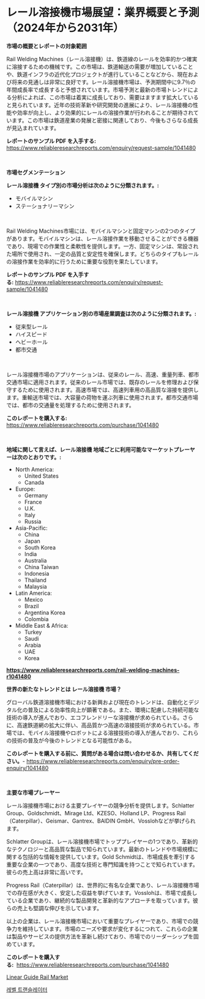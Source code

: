 <p><h1>レール溶接機市場展望：業界概要と予測（2024年から2031年）</h1></p><p><strong>市場の概要とレポートの対象範囲</strong></p>
<p><p>Rail Welding Machines（レール溶接機）は、鉄道線のレールを効率的かつ確実に溶接するための機械です。この市場は、鉄道輸送の需要が増加していることや、鉄道インフラの近代化プロジェクトが進行していることなどから、現在および将来の見通しは非常に良好です。レール溶接機市場は、予測期間中に9.7％の年間成長率で成長すると予想されています。市場予測と最新の市場トレンドによる分析によれば、この市場は着実に成長しており、需要はますます拡大していると見られています。近年の技術革新や研究開発の進展により、レール溶接機の性能や効率が向上し、より効果的にレールの溶接作業が行われることが期待されています。この市場は鉄道産業の発展と密接に関連しており、今後もさらなる成長が見込まれています。</p></p>
<p><strong>レポートのサンプル PDF を入手する:</strong> <a href="https://www.reliableresearchreports.com/enquiry/request-sample/1041480">https://www.reliableresearchreports.com/enquiry/request-sample/1041480</a></p>
<p>&nbsp;</p>
<p><strong>市場セグメンテーション</strong></p>
<p><strong>レール溶接機 タイプ別の市場分析は次のように分類されます。:</strong></p>
<p><ul><li>モバイルマシン</li><li>ステーショナリーマシン</li></ul></p>
<p>&nbsp;</p>
<p><p>Rail Welding Machines市場には、モバイルマシンと固定マシンの2つのタイプがあります。モバイルマシンは、レール溶接作業を移動させることができる機器であり、現場での作業性と柔軟性を提供します。一方、固定マシンは、常設された場所で使用され、一定の品質と安定性を確保します。どちらのタイプもレールの溶接作業を効率的に行うために重要な役割を果たしています。</p></p>
<p><strong>レポートのサンプル PDF を入手する:</strong>&nbsp;<a href="https://www.reliableresearchreports.com/enquiry/request-sample/1041480">https://www.reliableresearchreports.com/enquiry/request-sample/1041480</a></p>
<p>&nbsp;</p>
<p><strong> レール溶接機 アプリケーション別の市場産業調査は次のように分類されます。:</strong></p>
<p><ul><li>従来型レール</li><li>ハイスピード</li><li>ヘビーホール</li><li>都市交通</li></ul></p>
<p>&nbsp;</p>
<p><p>レール溶接機市場のアプリケーションは、従来のレール、高速、重量列車、都市交通市場に適用されます。従来のレール市場では、既存のレールを修理および保守するために使用されます。高速市場では、高速列車用の高品質な溶接を提供します。重輸送市場では、大容量の荷物を運ぶ列車に使用されます。都市交通市場では、都市の交通量を処理するために使用されます。</p></p>
<p><strong>このレポートを購入する:</strong>&nbsp; <a href="https://www.reliableresearchreports.com/purchase/1041480">https://www.reliableresearchreports.com/purchase/1041480</a></p>
<p>&nbsp;</p>
<p><strong>地域に関して言えば、レール溶接機 地域ごとに利用可能なマーケットプレーヤーは次のとおりです。:</strong></p>
<p><ul>
    <li>
        North America:
        <ul>
            <li>United States</li>
            <li>Canada</li>
        </ul>
    </li>
    <li>
        Europe:
        <ul>
            <li>Germany</li>
            <li>France</li>
            <li>U.K.</li>
            <li>Italy</li>
            <li>Russia</li>
        </ul>
    </li>
    <li>
        Asia-Pacific:
        <ul>
            <li>China</li>
            <li>Japan</li>
            <li>South Korea</li>
            <li>India</li>
            <li>Australia</li>
            <li>China Taiwan</li>
            <li>Indonesia</li>
            <li>Thailand</li>
            <li>Malaysia</li>
        </ul>
    </li>
    <li>
        Latin America:
        <ul>
            <li>Mexico</li>
            <li>Brazil</li>
            <li>Argentina Korea</li>
            <li>Colombia</li>
        </ul>
    </li>
    <li>
        Middle East & Africa:
        <ul>
            <li>Turkey</li>
            <li>Saudi</li>
            <li>Arabia</li>
            <li>UAE</li>
            <li>Korea</li>
        </ul>
    </li>
    </ul></p>
<p><strong><a href="https://www.reliableresearchreports.com/rail-welding-machines-r1041480">https://www.reliableresearchreports.com/rail-welding-machines-r1041480</a></strong>&nbsp;</p>
<p><strong>世界の新たなトレンドとは レール溶接機 市場？</strong></p>
<p><p>グローバル鉄道溶接機市場における新興および現在のトレンドは、自動化とデジタル化の普及による効率性向上が顕著である。また、環境に配慮した持続可能な技術の導入が進んでおり、エコフレンドリーな溶接機が求められている。さらに、高速鉄道網の拡大に伴い、高品質かつ高速の溶接技術が求められている。市場では、モバイル溶接機やロボットによる溶接技術の導入が進んでおり、これらの技術の普及が今後のトレンドとなる可能性がある。</p></p>
<p><strong>このレポートを購入する前に、質問がある場合は問い合わせるか、共有してください。</strong>- <a href="https://www.reliableresearchreports.com/enquiry/pre-order-enquiry/1041480">https://www.reliableresearchreports.com/enquiry/pre-order-enquiry/1041480</a></p>
<p>&nbsp;</p>
<p><strong>主要な市場プレーヤー</strong></p>
<p><p>レール溶接機市場における主要プレイヤーの競争分析を提供します。Schlatter Group、Goldschmidt、Mirage Ltd、KZESO、Holland LP、Progress Rail（Caterpillar）、Geismar、Gantrex、BAIDIN GmbH、Vosslohなどが挙げられます。 </p><p>Schlatter Groupは、レール溶接機市場でトッププレイヤーの1つであり、革新的なテクノロジーと高品質な製品で知られています。最新のトレンドや市場規模に関する包括的な情報を提供しています。Gold Schmidtは、市場成長を牽引する重要な企業の一つであり、高度な技術と専門知識を持つことで知られています。彼らの売上高は非常に高いです。</p><p>Progress Rail（Caterpillar）は、世界的に有名な企業であり、レール溶接機市場での存在感が大きく、安定した収益を挙げています。Vosslohは、市場で成長している企業であり、継続的な製品開発と革新的なアプローチを取っています。彼らの売上も堅調な伸びを示しています。</p><p>以上の企業は、レール溶接機市場において重要なプレイヤーであり、市場での競争力を維持しています。市場のニーズや要求が変化するにつれて、これらの企業は製品やサービスの提供方法を革新し続けており、市場でのリーダーシップを固めています。</p></p>
<p><strong>このレポートを購入する:</strong>&nbsp;&nbsp;<a href="https://www.reliableresearchreports.com/purchase/1041480">https://www.reliableresearchreports.com/purchase/1041480</a></p>
<p><p><a href="https://github.com/kathiaseamanalvaradovlprc2h/Market-Research-Report-List-2/blob/main/linear-guide-rail-market.md">Linear Guide Rail Market</a></p><p><a href="https://github.com/royErdmtyan906778/Market-Research-Report-List-1/blob/main/366372421496.md">레벨 트랜슬레이터</a></p></p>